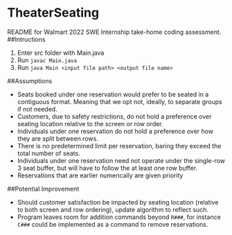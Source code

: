 # TheaterSeating
README for Walmart 2022 SWE Internship take-home coding assessment.
##Intructions
1. Enter src folder with Main.java 
2. Run `javac Main.java`
3. Run `java Main <input file path> <output file name>`



##Assumptions
- Seats booked under one reservation would prefer to be seated in a contiguous format. Meaning that we opt not, ideally, to separate groups if not needed. 
- Customers, due to safety restrictions, do not hold a preference over seating location relative to the screen or row order.
- Individuals under one reservation do not hold a preference over how they are split between rows.
- There is no predetermined limit per reservation, baring they exceed the total number of seats.
- Individuals under one reservation need not operate under the single-row 3 seat buffer, but will have to follow the at least one row buffer.
- Reservations that are earlier numerically are given priority

##Potential Improvement
- Should customer satisfaction be impacted by seating location (relative to both screen and row ordering), update algorithm to reflect such.
- Program leaves room for addition commands beyond `R###`, for instance `C###` could be implemented as a command to remove reservations.


